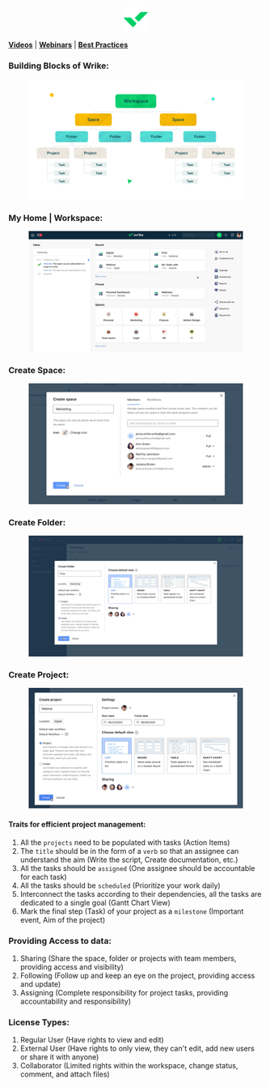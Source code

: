 <p align=center><a href='https://www.wrike.com'><img src='Images/Wrike.png' style="width:10%"></img></a></p>

[**Videos**](https://help.wrike.com/hc/en-us/categories/201188625?type=videos&category=for-admins) | [**Webinars**](https://help.wrike.com/hc/en-us/categories/201188625?type=webinars) | [**Best Practices**](https://library.wrike.com/handbook-best-practices)

### Building Blocks of Wrike:
<p>
  <figure>
  <img src='Images/Building Blocks of Wrike.png'>  
  </figure>
</p>

### My Home | Workspace:
<p>
  <figure>
  <img src='Images/Workspace.png'>  
  </figure>
</p>

### Create Space:
<p>
  <figure>
  <img src='Images/Create Space.png'>  
  </figure>
</p>

### Create Folder:
<p>
  <figure>
  <img src='Images/Create Folder.png'>  
  </figure>
</p>

### Create Project:
<p>
  <figure>
  <img src='Images/Create Project.png'>  
  </figure>
</p>

#### **Traits for efficient project management:**
1. All the `projects` need to be populated with tasks (Action Items)
2. The `title` should be in the form of a `verb` so that an assignee can understand the aim (Write the script, Create documentation, etc.)
3. All the tasks should be `assigned` (One assignee should be accountable for each task)
4. All the tasks should be `scheduled` (Prioritize your work daily)
5. Interconnect the tasks according to their dependencies, all the tasks are dedicated to a single goal (Gantt Chart View)
6. Mark the final step (Task) of your project as a `milestone` (Important event, Aim of the project)

### Providing Access to data:
1. Sharing (Share the space, folder or projects with team members, providing access and visibility)
2. Following (Follow up and keep an eye on the project, providing access and update)
3. Assigning (Complete responsibility for project tasks, providing accountability and responsibility)

### License Types:
1. Regular User (Have rights to view and edit)
2. External User (Have rights to only view, they can't edit, add new users or share it with anyone)
3. Collaborator (Limited rights within the workspace, change status, comment, and attach files)
